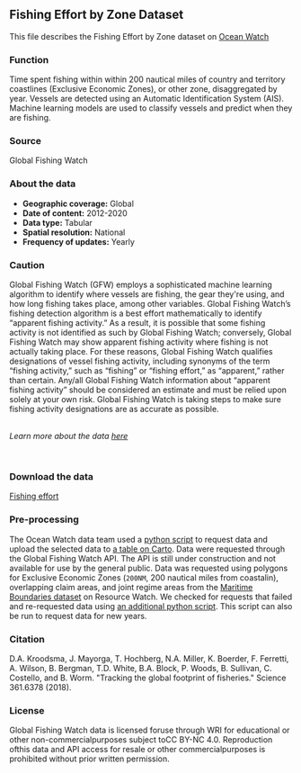 ## Fishing Effort by Zone Dataset
This file describes the Fishing Effort by Zone dataset on [Ocean Watch](https://www.oceanwatchdata.org)

### Function
Time spent fishing within within 200 nautical miles of country and territory coastlines (Exclusive Economic Zones), or other zone, disaggregated by year. Vessels are detected using an Automatic Identification System (AIS). Machine learning models are used to classify vessels and predict when they are fishing.

### Source
Global Fishing Watch 

### About the data
- **Geographic coverage:** Global
- **Date of content:** 2012-2020
- **Data type:** Tabular
- **Spatial resolution:** National
- **Frequency of updates:** Yearly

### Caution
Global Fishing Watch (GFW) employs a sophisticated machine learning algorithm to identify where vessels are fishing, the gear they're using, and how long fishing takes place, among other variables. Global Fishing Watch’s fishing detection algorithm is a best effort mathematically to identify “apparent fishing activity.” As a result, it is possible that some fishing activity is not identified as such by Global Fishing Watch; conversely, Global Fishing Watch may show apparent fishing activity where fishing is not actually taking place. For these reasons, Global Fishing Watch qualifies designations of vessel fishing activity, including synonyms of the term “fishing activity,” such as “fishing” or “fishing effort,” as “apparent,” rather than certain. Any/all Global Fishing Watch information about “apparent fishing activity” should be considered an estimate and must be relied upon solely at your own risk. Global Fishing Watch is taking steps to make sure fishing activity designations are as accurate as possible.

<br/>*Learn more about the data [here](https://globalfishingwatch.org/dataset-and-code-fishing-effort/)* 

<br/>

### Download the data
[Fishing effort](https://globalfishingwatch.org/data-download/datasets/public-fishing-effort) 


### Pre-processing
The Ocean Watch data team used a [python script](fishing-effort_collect-data.py) to request data and upload the selected data to [a table on Carto](https://resourcewatch.carto.com/u/wri-rw/dataset/com_030d_fishing_effort_by_zone). Data were requested through the Global Fishing Watch API. The API is still under construction and not available for use by the general public. Data was requested using polygons for Exclusive Economic Zones (`200NM`, 200 nautical miles from coastalin), overlapping claim areas, and joint regime areas from the [Maritime Boundaries dataset](https://resourcewatch.org/data/explore/com011rw1-Maritime-Boundaries) on Resource Watch. We checked for requests that failed and re-requested data using [an additional python script](fishing-effort_collect-data.py). This script can also be run to request data for new years.

### Citation
D.A. Kroodsma, J. Mayorga, T. Hochberg, N.A. Miller, K. Boerder, F. Ferretti, A. Wilson, B. Bergman, T.D. White, B.A. Block, P. Woods, B. Sullivan, C. Costello, and B. Worm. "Tracking the global footprint of fisheries." Science 361.6378 (2018).

### License 
Global Fishing Watch data is licensed foruse through WRI for educational or other non-commercialpurposes subject toCC BY-NC 4.0. Reproduction ofthis data and API access for resale or other commercialpurposes is prohibited without prior written permission.
